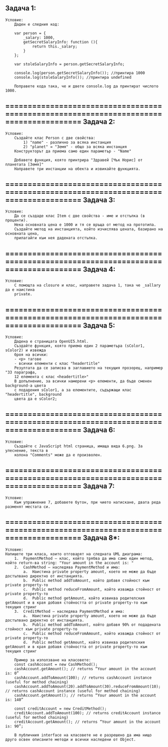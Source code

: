 Задача 1:
---------------------------------------------------------------------------------------
	Условие:
		Даден е следния код:

		var person = {
			_salary: 1000,
			getSecretSalaryInfo: function (){
				return this._salary;
			}
		};

		var stoleSalaryInfo = person.getSecretSalaryInfo;

		console.log(person.getSecretSalaryInfo()); //принтира 1000
		console.log(stoleSalaryInfo()); //принтира undefined

		Поправете кода така, че и двете console.log да принтират числото 1000.			
		
=======================================================================================
Задача 2:
---------------------------------------------------------------------------------------
	Условие: 
		Създайте клас Person с две свойства: 
			1) "name" - различно за всяка инстанция 
			2) "planet" = "Земя" - общо за всяка инстанция
		Конструкторът да приема само един параметър - "Name"

		Добавете функция, която принтрира "Здравей [Чък Норис] от планетата [Земя]"
		Направете три инстанции на обекта и извикайте функцията.

=======================================================================================
Задача 3: 
---------------------------------------------------------------------------------------
	Условие:
		Да се създаде клас Item с две свойства - име и отстъпка (в проценти).
		Нека основната цена е 1000 и тя се връща от метод на прототипа.
		Създайте метод на инстанцията, който изчислява цената, базирано на основната цена,
		прилагайги към нея дадената отстъпка.
	

=======================================================================================
Задача 4: 
---------------------------------------------------------------------------------------
	Условие: 
		С помощта на closure и клас, направете задача 1, така че _sallary да е наистина
		private.

=======================================================================================
Задача 5: 
---------------------------------------------------------------------------------------
	Условие:
		Дадена е страницата OpenUI5.html.
		Създайте функция, която приема един 2 параметъра (sColor1, sColor2) и извежда
		броя на всички:
		- <p> тагове
		- всички елементи с клас "headertitle"
		Резултата да се записва в заглавието на текущия прозорец, например "33 параграфа,
		12 елемента с клас <headertitle>"
		В допълнение, за всички намерени <p> елементи, да бъде сменен background-a цвета
		с подадения sColor1, а за елементите, съдържащи клас "headertitle", background
		цвета да е sColor2;


=======================================================================================
Задача 6: 
---------------------------------------------------------------------------------------
	Условие:
		Създайте с JavaScript html страница, имаща вида 6.png. За улеснение, текста в 
		колона "Comments" може да е произволен.				

=======================================================================================
Задача 7: 
---------------------------------------------------------------------------------------
	Условие:
		Към упражнение 7, добавете бутон, при чието натискане, двата реда разменят местата си.
	
=======================================================================================
Задача 8*: 
---------------------------------------------------------------------------------------
	Условие:
	Напишете три класа, които отговарят на следната UML диаграма: 
		1.	PaymentMethod – клас, който трябва да има само един метод, който return-ва string: "Your amount in the account is: "
		2.	CashMethod – наследява PaymentMethod и има:
			a.	Наистина private property amount, което не може да бъде достъпвано директно от инстанцията. 
			b.	Public method addToAmount, който добавя стойност към private property-то
			c.	Public method reduceFromAmount, който изважда стойност от private property-то
			d.	Public method getAmount, който извиква родителския getAmount и в края добавя стойността от private property-то към текущия стринг
		3.	CreditMethod – наследява PaymentMethod и има:
			a.	Наистина private property amount, което не може да бъде достъпвано директно от инстанцията. 
			b.	Public method addToAmount, който добавя 90% от подадената стойност към private property-то 
			c.	Public method reduceFromAmount, който изважда стойност от private property-то
			d.	Public method getAmount, който извиква родителския getAmount и в края добавя стойността от private property-то към текущия стринг

		Пример за използване на класовете:
		const cashAccount = new CashMethod();
		cashAccount.getAmount(); // returns “Your amount in the account is: 0”
		cashAccount.addToAmount(100); // returns cashAccount instance (useful for method chaining)
		cashAccount.addToAmount(20).addToAmount(30).reduceFromAmount(10); // returns cashAccount instance (useful for method chaining)
		cashAccount.getAmount(); // returns “Your amount in the account is: 140”

		const creditAccount = new CreditMethod();
		creditAccount.addToAmount(100); // returns creditAccount instance (useful for method chaining)
		creditAccount.getAmount(); // returns “Your amount in the account is: 90”;

		В публичния interface на класовете не е разрешено да има нищо друго освен описаните методи и всички наследени от Object.







